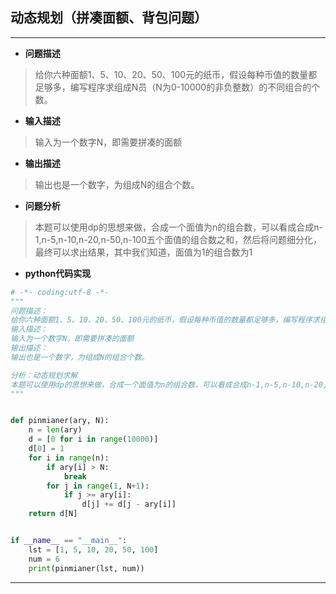 ## 动态规划（拼凑面额、背包问题）
*****
- **问题描述**
> 给你六种面额1、5、10、20、50、100元的纸币，假设每种币值的数量都足够多，编写程序求组成N员（N为0-10000的非负整数）的不同组合的个数。
- **输入描述**
> 输入为一个数字N，即需要拼凑的面额
- **输出描述**
> 输出也是一个数字，为组成N的组合个数。
- **问题分析**
> 本题可以使用dp的思想来做，合成一个面值为n的组合数，可以看成合成n-1,n-5,n-10,n-20,n-50,n-100五个面值的组合数之和，然后将问题细分化，最终可以求出结果，其中我们知道，面值为1的组合数为1
- **python代码实现**
```Python
# -*- coding:utf-8 -*-
"""
问题描述：
给你六种面额1、5、10、20、50、100元的纸币，假设每种币值的数量都足够多，编写程序求组成N员（N为0-10000的非负整数）的不同组合的个数。
输入描述：
输入为一个数字N，即需要拼凑的面额
输出描述：
输出也是一个数字，为组成N的组合个数。

分析：动态规划求解
本题可以使用dp的思想来做，合成一个面值为n的组合数，可以看成合成n-1,n-5,n-10,n-20,n-50,n-100五个面值的组合数之和，然后将问题细分化，最终可以求出结果，其中我们知道，面值为1的组合数为1
"""


def pinmianer(ary, N):
    n = len(ary)
    d = [0 for i in range(10000)]
    d[0] = 1
    for i in range(n):
        if ary[i] > N:
            break
        for j in range(1, N+1):
            if j >= ary[i]:
                d[j] += d[j - ary[i]]
    return d[N]


if __name__ == "__main__":
    lst = [1, 5, 10, 20, 50, 100]
    num = 6
    print(pinmianer(lst, num))


```

*****
